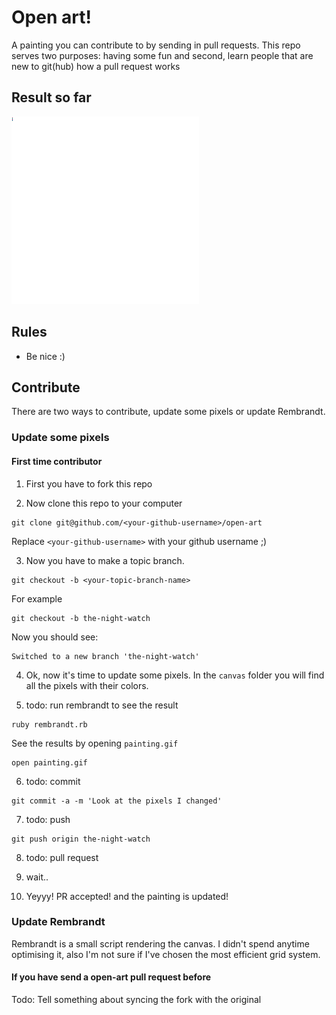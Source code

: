 # Open art!

A painting you can contribute to by sending in pull requests.
This repo serves two purposes: having some fun and second,
learn people that are new to git(hub) how a pull request works

## Result so far

![Result so far](painting.gif)

## Rules

- Be nice :)

## Contribute

There are two ways to contribute, update some pixels or update Rembrandt.

### Update some pixels

#### First time contributor

1. First you have to fork this repo

2. Now clone this repo to your computer
```
git clone git@github.com/<your-github-username>/open-art
```
Replace `<your-github-username>` with your github username ;)

3. Now you have to make a topic branch.
```
git checkout -b <your-topic-branch-name>
```
For example
```
git checkout -b the-night-watch
```
Now you should see:
```
Switched to a new branch 'the-night-watch'
```

4. Ok, now it's time to update some pixels. In the `canvas` folder you will find
all the pixels with their colors.

5. todo: run rembrandt to see the result
```
ruby rembrandt.rb
```
See the results by opening `painting.gif`
```
open painting.gif
```

6. todo: commit
```
git commit -a -m 'Look at the pixels I changed'
```

7. todo: push
```
git push origin the-night-watch
```

8. todo: pull request

9. wait..

10. Yeyyy! PR accepted! and the painting is updated!


### Update Rembrandt
Rembrandt is a small script rendering the canvas.
I didn't spend anytime optimising it,
also I'm not sure if I've chosen the most efficient grid system.


#### If you have send a open-art pull request before

Todo: Tell something about syncing the fork with the original
